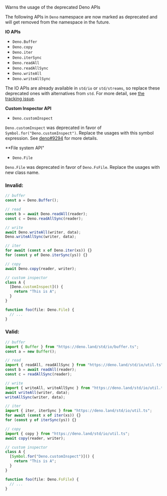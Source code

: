Warns the usage of the deprecated Deno APIs

The following APIs in `Deno` namespace are now marked as deprecated and will get
removed from the namespace in the future.

**IO APIs**

- `Deno.Buffer`
- `Deno.copy`
- `Deno.iter`
- `Deno.iterSync`
- `Deno.readAll`
- `Deno.readAllSync`
- `Deno.writeAll`
- `Deno.writeAllSync`

The IO APIs are already available in `std/io` or `std/streams`, so replace these
deprecated ones with alternatives from `std`. For more detail, see
[the tracking issue](https://github.com/denoland/deno/issues/9795).

**Custom Inspector API**

- `Deno.customInspect`

`Deno.customInspect` was deprecated in favor of
`Symbol.for("Deno.customInspect")`. Replace the usages with this symbol
expression. See [deno#9294](https://github.com/denoland/deno/issues/9294) for
more details.

**File system API"

- `Deno.File`

`Deno.File` was deprecated in favor of `Deno.FsFile`. Replace the usages with
new class name.

### Invalid:

```typescript
// buffer
const a = Deno.Buffer();

// read
const b = await Deno.readAll(reader);
const c = Deno.readAllSync(reader);

// write
await Deno.writeAll(writer, data);
Deno.writeAllSync(writer, data);

// iter
for await (const x of Deno.iter(xs)) {}
for (const y of Deno.iterSync(ys)) {}

// copy
await Deno.copy(reader, writer);

// custom inspector
class A {
  [Deno.customInspect]() {
    return "This is A";
  }
}

function foo(file: Deno.File) {
  // ...
}
```

### Valid:

```typescript
// buffer
import { Buffer } from "https://deno.land/std/io/buffer.ts";
const a = new Buffer();

// read
import { readAll, readAllSync } from "https://deno.land/std/io/util.ts";
const b = await readAll(reader);
const c = readAllSync(reader);

// write
import { writeAll, writeAllSync } from "https://deno.land/std/io/util.ts";
await writeAll(writer, data);
writeAllSync(writer, data);

// iter
import { iter, iterSync } from "https://deno.land/std/io/util.ts";
for await (const x of iter(xs)) {}
for (const y of iterSync(ys)) {}

// copy
import { copy } from "https://deno.land/std/io/util.ts";
await copy(reader, writer);

// custom inspector
class A {
  [Symbol.for("Deno.customInspect")]() {
    return "This is A";
  }
}

function foo(file: Deno.FsFile) {
  // ...
}
```
